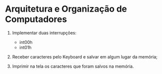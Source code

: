 # Arquitetura e Organização de Computadores

1. Implementar duas interrupções:
     - int00h
     - int01h

2. Receber caracteres pelo Keyboard e salvar em algum lugar da memória;

3. Imprimir na tela os caracteres que foram salvos na memória.